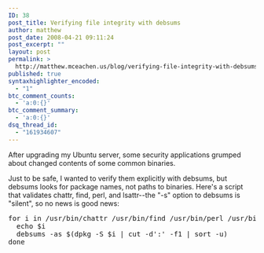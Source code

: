 ```yaml
---
ID: 38
post_title: Verifying file integrity with debsums
author: matthew
post_date: 2008-04-21 09:11:24
post_excerpt: ""
layout: post
permalink: >
  http://matthew.mceachen.us/blog/verifying-file-integrity-with-debsums-38.html
published: true
syntaxhighlighter_encoded:
  - "1"
btc_comment_counts:
  - 'a:0:{}'
btc_comment_summary:
  - 'a:0:{}'
dsq_thread_id:
  - "161934607"
---
```

After upgrading my Ubuntu server, some security applications grumped about changed contents of some common binaries. 

Just to be safe, I wanted to verify them explicitly with debsums, but debsums looks for package names, not paths to binaries. Here's a script that validates chattr, find, perl, and lsattr--the "-s" option to debsums is "silent", so no news is good news:

<pre class="lang:bash decode:1 " >
for i in /usr/bin/chattr /usr/bin/find /usr/bin/perl /usr/bin/lsattr ; do
  echo $i
  debsums -as $(dpkg -S $i | cut -d':' -f1 | sort -u)
done
</pre>